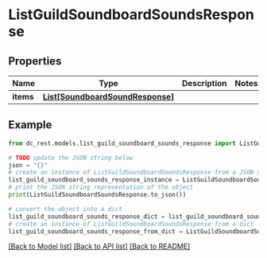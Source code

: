 # ListGuildSoundboardSoundsResponse


## Properties

Name | Type | Description | Notes
------------ | ------------- | ------------- | -------------
**items** | [**List[SoundboardSoundResponse]**](SoundboardSoundResponse.md) |  | 

## Example

```python
from dc_rest.models.list_guild_soundboard_sounds_response import ListGuildSoundboardSoundsResponse

# TODO update the JSON string below
json = "{}"
# create an instance of ListGuildSoundboardSoundsResponse from a JSON string
list_guild_soundboard_sounds_response_instance = ListGuildSoundboardSoundsResponse.from_json(json)
# print the JSON string representation of the object
print(ListGuildSoundboardSoundsResponse.to_json())

# convert the object into a dict
list_guild_soundboard_sounds_response_dict = list_guild_soundboard_sounds_response_instance.to_dict()
# create an instance of ListGuildSoundboardSoundsResponse from a dict
list_guild_soundboard_sounds_response_from_dict = ListGuildSoundboardSoundsResponse.from_dict(list_guild_soundboard_sounds_response_dict)
```
[[Back to Model list]](../README.md#documentation-for-models) [[Back to API list]](../README.md#documentation-for-api-endpoints) [[Back to README]](../README.md)


